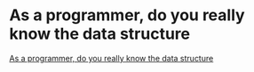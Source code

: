 # As a programmer, do you really know the data structure
[As a programmer, do you really know the data structure](https://aiwithcloud.com/2022/09/19/as_a_programmer_do_you_really_know_the_data_structure/)